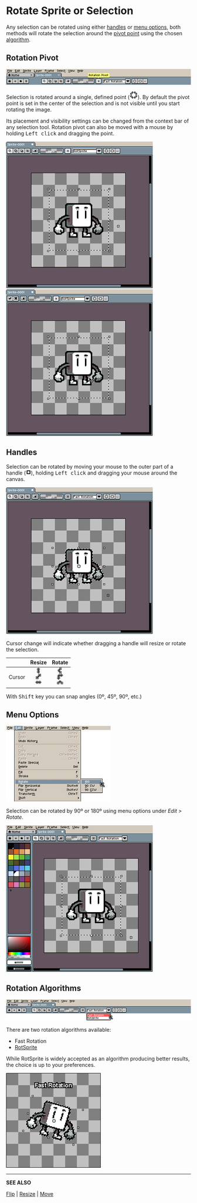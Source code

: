 # Rotate Sprite or Selection

Any selection can be rotated using either [handles](rotate.md#handles) or [menu options](rotate.md#menu-options), both methods will rotate the selection around the [pivot point](rotate.md#rotation-pivot) using the chosen [algorithm](rotate.md#rotation-algorithms).

## Rotation Pivot

![Rotation Pivot](rotate/pivot-point-context-bar.png)

Selection is rotated around a single, defined point (![Rotation Pivot](rotate/pivot-point.png)). By default the pivot point is set in the center of the selection and is not visible until you start rotating the image.

Its placement and visibility settings can be changed from the context bar of any selection tool. Rotation pivot can also be moved with a mouse by holding <kbd>Left click</kbd> and dragging the point.

![Rotation Pivot Settings](rotate/pivot-point-settings.gif)
![Moving the Rotation Pivot with a mouse](rotate/pivot-point-mouse-move.gif)

## Handles

Selection can be rotated by moving your mouse to the outer part of a handle (![Handle](rotate/handle.png)), holding <kbd>Left click</kbd> and dragging your mouse around the canvas.

![Rotate Handles](rotate/rotate-handles.gif)

<!-- TODO: Replace with the front-facing sprite + crane  -->

Cursor change will indicate whether dragging a handle will resize or rotate the selection.

|        |                   Resize                   |                   Rotate                   |
| ------ | :----------------------------------------: | :----------------------------------------: |
| Cursor | ![Resize Handle](cursor/resize-handle.png) | ![Rotate Handle](cursor/rotate-handle.png) |

With <kbd>Shift</kbd> key you can snap angles (0º, 45º, 90º, etc.)

## Menu Options

![Edit > Rotate](rotate/edit-rotate.png)

Selection can be rotated by 90º or 180º using menu options under _Edit > Rotate_.

![Rotate Menu Options](rotate/rotate-menu-options.gif)

<!-- TODO: Replace with the cube-only sprite, rotate the sprite whole, then only face -->

## Rotation Algorithms

![Rotation Algorithms](rotate/rotation-algorithms.png)

There are two rotation algorithms available:

- Fast Rotation
- [RotSprite](https://en.wikipedia.org/wiki/Pixel-art_scaling_algorithms#RotSprite)

While RotSprite is widely accepted as an algorithm producing better results, the choice is up to your preferences.

![Fast Rotation vs RotSprite](rotate/rotation-algorithm.gif)

---

**SEE ALSO**

[Flip](flip.md) |
[Resize](resize.md) |
[Move](move-selection.md)
